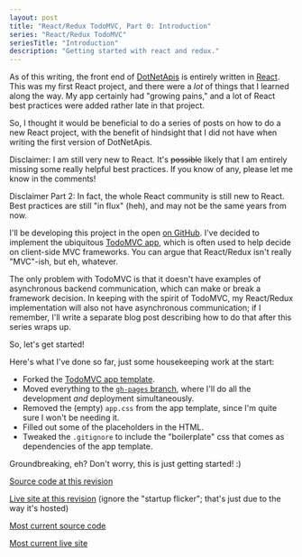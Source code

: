 ```yaml
---
layout: post
title: "React/Redux TodoMVC, Part 0: Introduction"
series: "React/Redux TodoMVC"
seriesTitle: "Introduction"
description: "Getting started with react and redux."
---
```


As of this writing, the front end of [DotNetApis](http://dotnetapis.com) is entirely written in [React](https://facebook.github.io/react/). This was my first React project, and there were a *lot* of things that I learned along the way. My app certainly had "growing pains," and a lot of React best practices were added rather late in that project.

So, I thought it would be beneficial to do a series of posts on how to do a new React project, with the benefit of hindsight that I did not have when writing the first version of DotNetApis.

<div class="alert alert-info" markdown="1">
<i class="fa fa-hand-o-right fa-2x pull-left"></i>

Disclaimer: I am still very new to React. It's <s>possible</s> likely that I am entirely missing some really helpful best practices. If you know of any, please let me know in the comments!

Disclaimer Part 2: In fact, the whole React community is still new to React. Best practices are still "in flux" (heh), and may not be the same years from now.
</div>

I'll be developing this project in the open [on GitHub](https://github.com/StephenCleary/todomvc-react-redux). I've decided to implement the ubiquitous [TodoMVC app](http://todomvc.com/), which is often used to help decide on client-side MVC frameworks. You can argue that React/Redux isn't really "MVC"-ish, but eh, whatever.

The only problem with TodoMVC is that it doesn't have examples of asynchronous backend communication, which can make or break a framework decision. In keeping with the spirit of TodoMVC, my React/Redux implementation will also not have asynchronous communication; if I remember, I'll write a separate blog post describing how to do that after this series wraps up.

So, let's get started!

Here's what I've done so far, just some housekeeping work at the start:

- Forked the [TodoMVC app template](https://github.com/tastejs/todomvc-app-template).
- Moved everything to the [`gh-pages` branch](https://pages.github.com/), where I'll do all the development *and* deployment simultaneously.
- Removed the (empty) `app.css` from the app template, since I'm quite sure I won't be needing it.
- Filled out some of the placeholders in the HTML.
- Tweaked the `.gitignore` to include the "boilerplate" css that comes as dependencies of the app template.

Groundbreaking, eh? Don't worry, this is just getting started! :)

[Source code at this revision](https://github.com/StephenCleary/todomvc-react-redux/tree/9b881b0bea8070f850c8c78a6fcf4701287101ae)

[Live site at this revision](http://htmlpreview.github.io/?https://github.com/StephenCleary/todomvc-react-redux/blob/9b881b0bea8070f850c8c78a6fcf4701287101ae/index.html) (ignore the "startup flicker"; that's just due to the way it's hosted)

[Most current source code](https://github.com/StephenCleary/todomvc-react-redux)

[Most current live site](http://stephencleary.github.io/todomvc-react-redux/)
